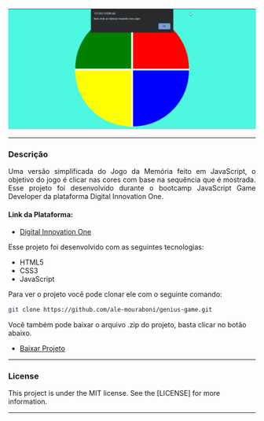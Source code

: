 ![Demo](readme/demo.gif)

---

<div style="text-align: justify">

### Descrição
Uma versão simplificada do Jogo da Memória feito em JavaScript, o objetivo do jogo é clicar nas cores com base na sequência que é mostrada. Esse projeto foi desenvolvido durante o bootcamp JavaScript Game Developer da plataforma Digital Innovation One.

</div>

#### Link da Plataforma:

* [Digital Innovation One](https://digitalinnovation.one/)

Esse projeto foi desenvolvido com as seguintes tecnologias:
* HTML5
* CSS3
* JavaScript

Para ver o projeto você pode clonar ele com o seguinte comando:    

```sh
git clone https://github.com/ale-mouraboni/genius-game.git
```  
  
Você também pode baixar o arquivo .zip do projeto, basta clicar no botão abaixo.  
  
* [Baixar Projeto](https://github.com/ale-mouraboni/genius-game/archive/refs/heads/main.zip)

---

### License
This project is under the MIT license. See the [LICENSE] for more information.

---
